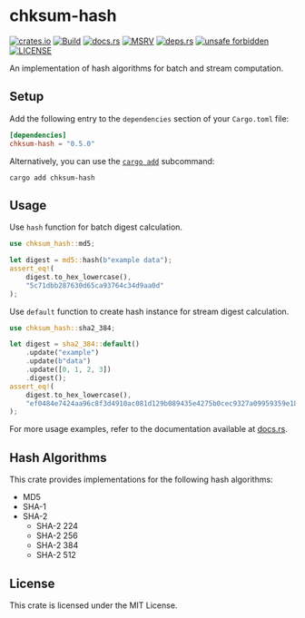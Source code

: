 # chksum-hash

[![crates.io](https://img.shields.io/crates/v/chksum-hash?style=flat-square&logo=rust "crates.io")](https://crates.io/crates/chksum-hash)
[![Build](https://img.shields.io/github/actions/workflow/status/chksum-rs/hash/rust.yml?branch=master&style=flat-square&logo=github "Build")](https://github.com/chksum-rs/hash/actions/workflows/rust.yml)
[![docs.rs](https://img.shields.io/docsrs/chksum-hash?style=flat-square&logo=docsdotrs "docs.rs")](https://docs.rs/chksum-hash/)
[![MSRV](https://img.shields.io/badge/MSRV-1.63.0-informational?style=flat-square "MSRV")](https://github.com/chksum-rs/hash/blob/master/Cargo.toml)
[![deps.rs](https://deps.rs/crate/chksum-hash/0.5.0/status.svg?style=flat-square "deps.rs")](https://deps.rs/crate/chksum-hash/0.5.0)
[![unsafe forbidden](https://img.shields.io/badge/unsafe-forbidden-success.svg?style=flat-square "unsafe forbidden")](https://github.com/rust-secure-code/safety-dance)
[![LICENSE](https://img.shields.io/github/license/chksum-rs/hash?style=flat-square "LICENSE")](https://github.com/chksum-rs/hash/blob/master/LICENSE)

An implementation of hash algorithms for batch and stream computation.

## Setup

Add the following entry to the `dependencies` section of your `Cargo.toml` file:

```toml
[dependencies]
chksum-hash = "0.5.0"
```

Alternatively, you can use the [`cargo add`](https://doc.rust-lang.org/cargo/commands/cargo-add.html) subcommand:

```shell
cargo add chksum-hash
```

## Usage

Use `hash` function for batch digest calculation.

```rust
use chksum_hash::md5;

let digest = md5::hash(b"example data");
assert_eq!(
    digest.to_hex_lowercase(),
    "5c71dbb287630d65ca93764c34d9aa0d"
);
```

Use `default` function to create hash instance for stream digest calculation.

```rust
use chksum_hash::sha2_384;

let digest = sha2_384::default()
    .update("example")
    .update(b"data")
    .update([0, 1, 2, 3])
    .digest();
assert_eq!(
    digest.to_hex_lowercase(),
    "ef0484e7424aa96c8f3d4910ac081d129b089435e4275b0cec9327a09959359e18c3ca55355fbc32968d20c85c379d86"
);
```

For more usage examples, refer to the documentation available at [docs.rs](https://docs.rs/chksum-hash/).

## Hash Algorithms

This crate provides implementations for the following hash algorithms:

* MD5
* SHA-1
* SHA-2
  * SHA-2 224
  * SHA-2 256
  * SHA-2 384
  * SHA-2 512

## License

This crate is licensed under the MIT License.
